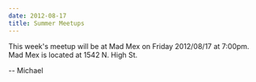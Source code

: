 ```yaml
---
date: 2012-08-17
title: Summer Meetups
---
```

This week's meetup will be at Mad Mex on Friday 2012/08/17 at 7:00pm. Mad Mex is located at 1542 N. High St.

-- Michael
